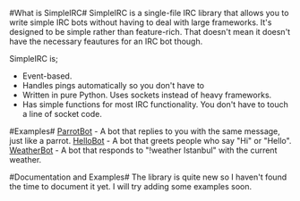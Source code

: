 #What is SimpleIRC#
SimpleIRC is a single-file IRC library that allows you to write simple IRC bots without having to deal with large frameworks. It's designed to be simple rather than feature-rich. That doesn't mean it doesn't have the necessary feautures for an IRC bot though.

SimpleIRC is;

* Event-based.
* Handles pings automatically so you don't have to
* Written in pure Python. Uses sockets instead of heavy frameworks.
* Has simple functions for most IRC functionality. You don't have to touch a line of socket code.

#Examples#
[ParrotBot](examples/parrotbot.py) - A bot that replies to you with the same message, just like a parrot.
[HelloBot](examples/hellobot.py) - A bot that greets people who say "Hi" or "Hello".
[WeatherBot](examples/weatherbot.py) - A bot that responds to "!weather Istanbul" with the current weather.

#Documentation and Examples#
The library is quite new so I haven't found the time to document it yet. I will try adding some examples soon.
